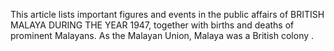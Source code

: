 This article lists important figures and events in the public affairs of BRITISH MALAYA DURING THE YEAR 1947, together with births and deaths of prominent Malayans. As the Malayan Union, Malaya was a British colony .

